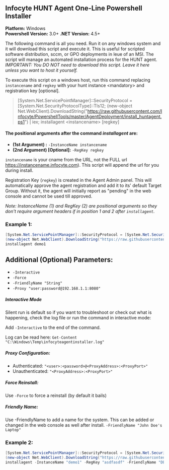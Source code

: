 ## Infocyte HUNT Agent One-Line Powershell Installer  
**Platform:** Windows  
**Powershell Version:** 3.0+
**.NET Version:** 4.5+

The following command is all you need. Run it on any windows system and it will download this script and execute it. This is useful for scripted software distribution, sccm, or GPO deployments in leue of an MSI. The script will manage an automated installation process for the HUNT agent. *IMPORTANT: You DO NOT need to download this script. Leave it here unless you want to host it yourself.*

To execute this script on a windows host, run this command replacing `instancename` and `regkey` with your hunt instance \<mandatory\> and registration key [optional].


> [System.Net.ServicePointManager]::SecurityProtocol = [System.Net.SecurityProtocolType]::Tls12; (new-object Net.WebClient).DownloadString("https://raw.githubusercontent.com/Infocyte/PowershellTools/master/AgentDeployment/install_huntagent.ps1") | iex; installagent \<instancename\> [regkey]


#### The positional arguments after the command *installagent* are:  
* **(1st Argument) <Manadatory>:** `-InstanceName instancename`
* **(2nd Argument) [Optional]:** `-RegKey regkey`

`instancename` is your cname from the URL, not the FULL url https://instancename.infocyte.com). This script will append the url for you during install.

Registration Key (`regkey`) is created in the Agent Admin panel. This will automatically approve the agent registration and add it to its' default Target Group. Without it, the agent will initially report as "pending" in the web console and cannot be used till approved.

*Note: InstanceName (1) and RegKey (2) are positional arguments so they don't require argument headers if in position 1 and 2 after `installagent`.*


### Example 1:  
```powershell
[System.Net.ServicePointManager]::SecurityProtocol = [System.Net.SecurityProtocolType]::Tls12;
(new-object Net.WebClient).DownloadString("https://raw.githubusercontent.com/Infocyte/PowershellTools/master/AgentDeployment/install_huntagent.ps1") | iex;
installagent demo1
```

## Additional (Optional) Parameters:
* `-Interactive`
* `-Force`
* `-FriendlyName "String"`
* `-Proxy "user:password@192.168.1.1:8080"`


##### Interactive Mode
Silent run is default so if you want to troubleshoot or check out what is happening, check the log file or run the command in interactive mode:

Add `-Interactive` to the end of the command.

Log can be read here:
`Get-Content "C:\Windows\Temp\infocyteagentinstaller.log"`

##### Proxy Configuration:
* Authenticated: `"<user>:<password>@<ProxyAddress>:<ProxyPort>"`
* Unauthenticated: `"<ProxyAddress>:<ProxyPort>"`

##### Force Reinstall:
Use `-Force` to force a reinstall (by default it bails)

##### Friendly Name:
Use -FriendlyName to add a name for the system. This can be added or changed in the web console as well after install.
`-FriendlyName "John Doe's Laptop"`


### Example 2:  
```powershell
[System.Net.ServicePointManager]::SecurityProtocol = [System.Net.SecurityProtocolType]::Tls12;
(new-object Net.WebClient).DownloadString("https://raw.githubusercontent.com/Infocyte/PowershellTools/master/AgentDeployment/install_huntagent.ps1") | iex;
installagent -InstanceName "demo1" -RegKey "asdfasdf" -FriendlyName "DBServer1" -Proxy "user:password@192.168.1.1:8080" -Interactive
```
